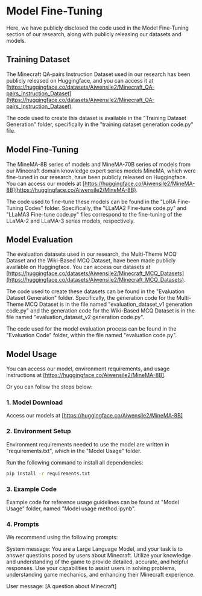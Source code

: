 # Model Fine-Tuning

Here, we have publicly disclosed the code used in the Model Fine-Tuning section of our research, along with publicly releasing our datasets and models.

## Training Dataset

The Minecraft QA-pairs Instruction Dataset used in our research has been publicly released on Huggingface, and you can access it at [https://huggingface.co/datasets/Aiwensile2/Minecraft_QA-pairs_Instruction_Dataset](https://huggingface.co/datasets/Aiwensile2/Minecraft_QA-pairs_Instruction_Dataset).

The code used to create this dataset is available in the "Training Dataset Generation" folder, specifically in the "training dataset generation code.py" file.

## Model Fine-Tuning

The MineMA-8B series of models and MineMA-70B series of models from our Minecraft domain knowledge expert series models MineMA, which were fine-tuned in our research, have been publicly released on Huggingface. You can access our models at [https://huggingface.co/Aiwensile2/MineMA-8B](https://huggingface.co/Aiwensile2/MineMA-8B).

The code used to fine-tune these models can be found in the "LoRA Fine-Tuning Codes" folder. Specifically, the "LLaMA2 Fine-tune code.py" and "LLaMA3 Fine-tune code.py" files correspond to the fine-tuning of the LLaMA-2 and LLaMA-3 series models, respectively.

## Model Evaluation

The evaluation datasets used in our research, the Multi-Theme MCQ Dataset and the Wiki-Based MCQ Dataset, have been made publicly available on Huggingface. You can access our datasets at [https://huggingface.co/datasets/Aiwensile2/Minecraft_MCQ_Datasets](https://huggingface.co/datasets/Aiwensile2/Minecraft_MCQ_Datasets).

The code used to create these datasets can be found in the "Evaluation Dataset Generation" folder. Specifically, the generation code for the Multi-Theme MCQ Dataset is in the file named "evaluation_dataset_v1 generation code.py" and the generation code for the Wiki-Based MCQ Dataset is in the file named "evaluation_dataset_v2 generation code.py".

The code used for the model evaluation process can be found in the "Evaluation Code" folder, within the file named "evaluation code.py".

## Model Usage

You can access our model, environment requirements, and usage instructions at [https://huggingface.co/Aiwensile2/MineMA-8B].

Or you can follow the steps below:

### 1. Model Download

Access our models at [https://huggingface.co/Aiwensile2/MineMA-8B]

### 2. Environment Setup

Environment requirements needed to use the model are written in "requirements.txt", which in the "Model Usage" folder.

Run the following command to install all dependencies:
```sh
pip install -r requirements.txt
```

### 3. Example Code

Example code for reference usage guidelines can be found at "Model Usage" folder, named "Model usage method.ipynb".

### 4. Prompts

We recommend using the following prompts:

System message: You are a Large Language Model, and your task is to answer questions posed by users about Minecraft. Utilize your knowledge and understanding of the game to provide detailed, accurate, and helpful responses. Use your capabilities to assist users in solving problems, understanding game mechanics, and enhancing their Minecraft experience.

User message: [A question about Minecraft]
